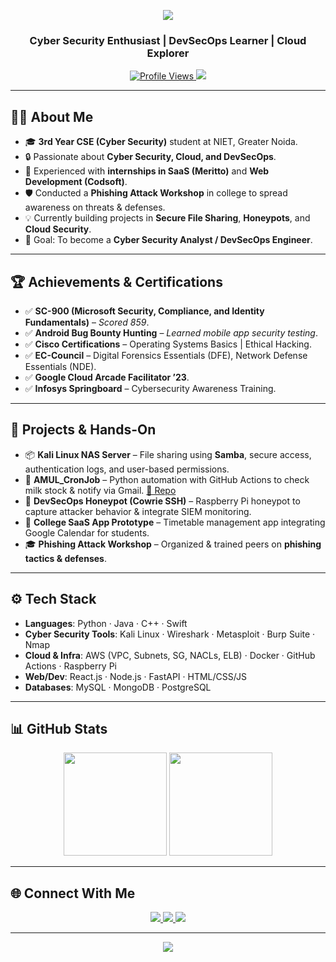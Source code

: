 <p align="center">
  <img src="https://capsule-render.vercel.app/api?text=🚀+Hey%2C+I'm+Harsh+Singh!&animation=fadeIn&type=waving&color=gradient&height=100"/>
</p>

<h3 align="center">Cyber Security Enthusiast | DevSecOps Learner | Cloud Explorer</h3>

<div align="center">
  <a href="https://github.com/singhharsh77">
    <img src="https://komarev.com/ghpvc/?username=singhharsh77&color=blueviolet&style=flat-square" alt="Profile Views"/>
  </a>
  <a href="https://www.linkedin.com/in/YOUR-LINKEDIN">
    <img src="https://img.shields.io/badge/LinkedIn-Connect-blue?style=flat-square&logo=linkedin"/>
  </a>
</div>

---

## 👨‍💻 About Me  

- 🎓 **3rd Year CSE (Cyber Security)** student at NIET, Greater Noida.  
- 🔒 Passionate about **Cyber Security, Cloud, and DevSecOps**.  
- 📂 Experienced with **internships in SaaS (Meritto)** and **Web Development (Codsoft)**.  
- 🛡️ Conducted a **Phishing Attack Workshop** in college to spread awareness on threats & defenses.  
- 💡 Currently building projects in **Secure File Sharing**, **Honeypots**, and **Cloud Security**.  
- 🎯 Goal: To become a **Cyber Security Analyst / DevSecOps Engineer**.  

---

## 🏆 Achievements & Certifications  

- ✅ **SC-900 (Microsoft Security, Compliance, and Identity Fundamentals)** – *Scored 859*.  
- ✅ **Android Bug Bounty Hunting** – *Learned mobile app security testing*.  
- ✅ **Cisco Certifications** – Operating Systems Basics | Ethical Hacking.  
- ✅ **EC-Council** – Digital Forensics Essentials (DFE), Network Defense Essentials (NDE).  
- ✅ **Google Cloud Arcade Facilitator ’23**.  
- ✅ **Infosys Springboard** – Cybersecurity Awareness Training.  

---

## 🔨 Projects & Hands-On  

- 📦 **Kali Linux NAS Server** – File sharing using **Samba**, secure access, authentication logs, and user-based permissions.  
- 🐍 **AMUL_CronJob** – Python automation with GitHub Actions to check milk stock & notify via Gmail. [🔗 Repo](https://github.com/singhharsh77/AMUL_CronJob)  
- 🎯 **DevSecOps Honeypot (Cowrie SSH)** – Raspberry Pi honeypot to capture attacker behavior & integrate SIEM monitoring.  
- 📅 **College SaaS App Prototype** – Timetable management app integrating Google Calendar for students.  
- 🎓 **Phishing Attack Workshop** – Organized & trained peers on **phishing tactics & defenses**.  

---

## ⚙️ Tech Stack  

- **Languages**: Python · Java · C++ · Swift  
- **Cyber Security Tools**: Kali Linux · Wireshark · Metasploit · Burp Suite · Nmap  
- **Cloud & Infra**: AWS (VPC, Subnets, SG, NACLs, ELB) · Docker · GitHub Actions · Raspberry Pi  
- **Web/Dev**: React.js · Node.js · FastAPI · HTML/CSS/JS  
- **Databases**: MySQL · MongoDB · PostgreSQL  

---

## 📊 GitHub Stats  

<p align="center">
  <img src="https://github-readme-stats.vercel.app/api?username=singhharsh77&show_icons=true&theme=radical" height="165"/>
  <img src="https://github-readme-streak-stats.herokuapp.com/?user=singhharsh77&theme=radical" height="165"/>
</p>

---

## 🌐 Connect With Me  

<div align="center">
  <a href="https://www.linkedin.com/in/YOUR-LINKEDIN">
    <img src="https://img.shields.io/badge/LinkedIn-Connect-blue?style=for-the-badge&logo=linkedin"/>
  </a>
  <a href="mailto:YOUR_EMAIL">
    <img src="https://img.shields.io/badge/Gmail-Contact-red?style=for-the-badge&logo=gmail"/>
  </a>
  <a href="https://github.com/singhharsh77">
    <img src="https://img.shields.io/badge/GitHub-Follow-black?style=for-the-badge&logo=github"/>
  </a>
</div>

---

<p align="center">
  <img src="https://quotes-github-readme.vercel.app/api?type=horizontal&theme=radical" />
</p>
